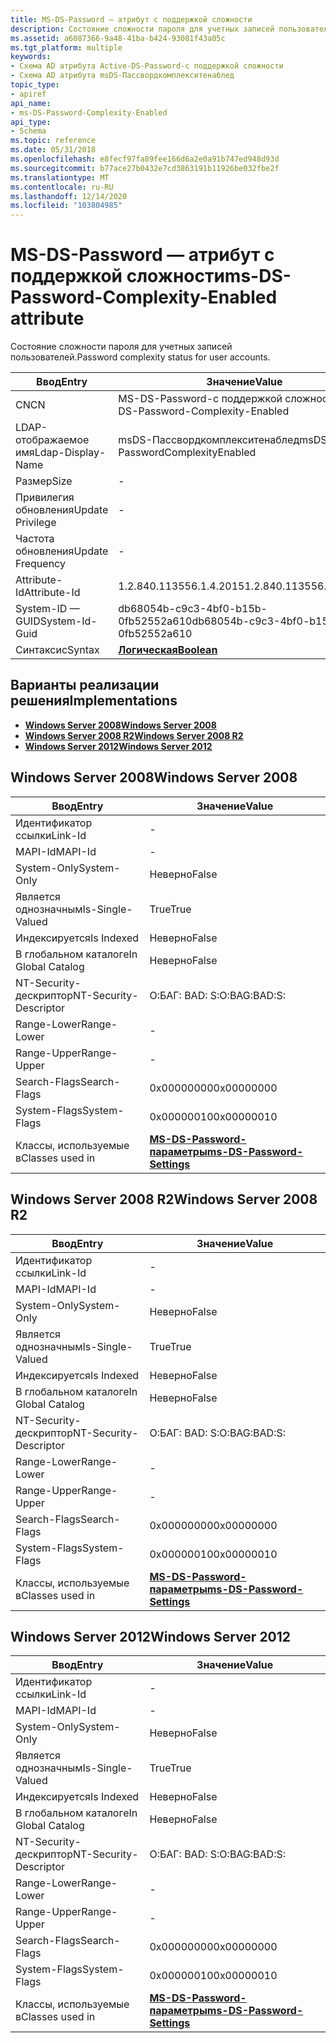 ```yaml
---
title: MS-DS-Password — атрибут с поддержкой сложности
description: Состояние сложности пароля для учетных записей пользователей.
ms.assetid: a6087366-9a48-41ba-b424-93081f43a05c
ms.tgt_platform: multiple
keywords:
- Схема AD атрибута Active-DS-Password-с поддержкой сложности
- Схема AD атрибута msDS-Пассвордкомплекситенаблед
topic_type:
- apiref
api_name:
- ms-DS-Password-Complexity-Enabled
api_type:
- Schema
ms.topic: reference
ms.date: 05/31/2018
ms.openlocfilehash: e8fecf97fa89fee166d6a2e0a91b747ed948d93d
ms.sourcegitcommit: b77ace27b0432e7cd3863191b11926be032fbe2f
ms.translationtype: MT
ms.contentlocale: ru-RU
ms.lasthandoff: 12/14/2020
ms.locfileid: "103804985"
---
```

# <a name="ms-ds-password-complexity-enabled-attribute"></a><span data-ttu-id="77a96-105">MS-DS-Password — атрибут с поддержкой сложности</span><span class="sxs-lookup"><span data-stu-id="77a96-105">ms-DS-Password-Complexity-Enabled attribute</span></span>

<span data-ttu-id="77a96-106">Состояние сложности пароля для учетных записей пользователей.</span><span class="sxs-lookup"><span data-stu-id="77a96-106">Password complexity status for user accounts.</span></span>



| <span data-ttu-id="77a96-107">Ввод</span><span class="sxs-lookup"><span data-stu-id="77a96-107">Entry</span></span> | <span data-ttu-id="77a96-108">Значение</span><span class="sxs-lookup"><span data-stu-id="77a96-108">Value</span></span> |
|-------------------|--------------------------------------|
| <span data-ttu-id="77a96-109">CN</span><span class="sxs-lookup"><span data-stu-id="77a96-109">CN</span></span>                | <span data-ttu-id="77a96-110">MS-DS-Password-с поддержкой сложности</span><span class="sxs-lookup"><span data-stu-id="77a96-110">ms-DS-Password-Complexity-Enabled</span></span>    |
| <span data-ttu-id="77a96-111">LDAP-отображаемое имя</span><span class="sxs-lookup"><span data-stu-id="77a96-111">Ldap-Display-Name</span></span> | <span data-ttu-id="77a96-112">msDS-Пассвордкомплекситенаблед</span><span class="sxs-lookup"><span data-stu-id="77a96-112">msDS-PasswordComplexityEnabled</span></span>       |
| <span data-ttu-id="77a96-113">Размер</span><span class="sxs-lookup"><span data-stu-id="77a96-113">Size</span></span>              | \-                                   |
| <span data-ttu-id="77a96-114">Привилегия обновления</span><span class="sxs-lookup"><span data-stu-id="77a96-114">Update Privilege</span></span>  | \-                                   |
| <span data-ttu-id="77a96-115">Частота обновления</span><span class="sxs-lookup"><span data-stu-id="77a96-115">Update Frequency</span></span>  | \-                                   |
| <span data-ttu-id="77a96-116">Attribute-Id</span><span class="sxs-lookup"><span data-stu-id="77a96-116">Attribute-Id</span></span>      | <span data-ttu-id="77a96-117">1.2.840.113556.1.4.2015</span><span class="sxs-lookup"><span data-stu-id="77a96-117">1.2.840.113556.1.4.2015</span></span>              |
| <span data-ttu-id="77a96-118">System-ID — GUID</span><span class="sxs-lookup"><span data-stu-id="77a96-118">System-Id-Guid</span></span>    | <span data-ttu-id="77a96-119">db68054b-c9c3-4bf0-b15b-0fb52552a610</span><span class="sxs-lookup"><span data-stu-id="77a96-119">db68054b-c9c3-4bf0-b15b-0fb52552a610</span></span> |
| <span data-ttu-id="77a96-120">Синтаксис</span><span class="sxs-lookup"><span data-stu-id="77a96-120">Syntax</span></span>            | [<span data-ttu-id="77a96-121">**Логическая**</span><span class="sxs-lookup"><span data-stu-id="77a96-121">**Boolean**</span></span>](s-boolean.md)         |



## <a name="implementations"></a><span data-ttu-id="77a96-122">Варианты реализации решения</span><span class="sxs-lookup"><span data-stu-id="77a96-122">Implementations</span></span>

-   [<span data-ttu-id="77a96-123">**Windows Server 2008**</span><span class="sxs-lookup"><span data-stu-id="77a96-123">**Windows Server 2008**</span></span>](#windows-server-2008)
-   [<span data-ttu-id="77a96-124">**Windows Server 2008 R2**</span><span class="sxs-lookup"><span data-stu-id="77a96-124">**Windows Server 2008 R2**</span></span>](#windows-server-2008-r2)
-   [<span data-ttu-id="77a96-125">**Windows Server 2012**</span><span class="sxs-lookup"><span data-stu-id="77a96-125">**Windows Server 2012**</span></span>](#windows-server-2012)

## <a name="windows-server-2008"></a><span data-ttu-id="77a96-126">Windows Server 2008</span><span class="sxs-lookup"><span data-stu-id="77a96-126">Windows Server 2008</span></span>



| <span data-ttu-id="77a96-127">Ввод</span><span class="sxs-lookup"><span data-stu-id="77a96-127">Entry</span></span> | <span data-ttu-id="77a96-128">Значение</span><span class="sxs-lookup"><span data-stu-id="77a96-128">Value</span></span> |
|------------------------|-----------------------------------------------------------------------|
| <span data-ttu-id="77a96-129">Идентификатор ссылки</span><span class="sxs-lookup"><span data-stu-id="77a96-129">Link-Id</span></span>                | \-                                                                    |
| <span data-ttu-id="77a96-130">MAPI-Id</span><span class="sxs-lookup"><span data-stu-id="77a96-130">MAPI-Id</span></span>                | \-                                                                    |
| <span data-ttu-id="77a96-131">System-Only</span><span class="sxs-lookup"><span data-stu-id="77a96-131">System-Only</span></span>            | <span data-ttu-id="77a96-132">Неверно</span><span class="sxs-lookup"><span data-stu-id="77a96-132">False</span></span>                                                                 |
| <span data-ttu-id="77a96-133">Является однозначным</span><span class="sxs-lookup"><span data-stu-id="77a96-133">Is-Single-Valued</span></span>       | <span data-ttu-id="77a96-134">True</span><span class="sxs-lookup"><span data-stu-id="77a96-134">True</span></span>                                                                  |
| <span data-ttu-id="77a96-135">Индексируется</span><span class="sxs-lookup"><span data-stu-id="77a96-135">Is Indexed</span></span>             | <span data-ttu-id="77a96-136">Неверно</span><span class="sxs-lookup"><span data-stu-id="77a96-136">False</span></span>                                                                 |
| <span data-ttu-id="77a96-137">В глобальном каталоге</span><span class="sxs-lookup"><span data-stu-id="77a96-137">In Global Catalog</span></span>      | <span data-ttu-id="77a96-138">Неверно</span><span class="sxs-lookup"><span data-stu-id="77a96-138">False</span></span>                                                                 |
| <span data-ttu-id="77a96-139">NT-Security-дескриптор</span><span class="sxs-lookup"><span data-stu-id="77a96-139">NT-Security-Descriptor</span></span> | <span data-ttu-id="77a96-140">О:БАГ: BAD: S:</span><span class="sxs-lookup"><span data-stu-id="77a96-140">O:BAG:BAD:S:</span></span>                                                          |
| <span data-ttu-id="77a96-141">Range-Lower</span><span class="sxs-lookup"><span data-stu-id="77a96-141">Range-Lower</span></span>            | \-                                                                    |
| <span data-ttu-id="77a96-142">Range-Upper</span><span class="sxs-lookup"><span data-stu-id="77a96-142">Range-Upper</span></span>            | \-                                                                    |
| <span data-ttu-id="77a96-143">Search-Flags</span><span class="sxs-lookup"><span data-stu-id="77a96-143">Search-Flags</span></span>           | <span data-ttu-id="77a96-144">0x00000000</span><span class="sxs-lookup"><span data-stu-id="77a96-144">0x00000000</span></span>                                                            |
| <span data-ttu-id="77a96-145">System-Flags</span><span class="sxs-lookup"><span data-stu-id="77a96-145">System-Flags</span></span>           | <span data-ttu-id="77a96-146">0x00000010</span><span class="sxs-lookup"><span data-stu-id="77a96-146">0x00000010</span></span>                                                            |
| <span data-ttu-id="77a96-147">Классы, используемые в</span><span class="sxs-lookup"><span data-stu-id="77a96-147">Classes used in</span></span>        | [<span data-ttu-id="77a96-148">**MS-DS-Password-параметры**</span><span class="sxs-lookup"><span data-stu-id="77a96-148">**ms-DS-Password-Settings**</span></span>](c-msds-passwordsettings.md)<br/> |



## <a name="windows-server-2008-r2"></a><span data-ttu-id="77a96-149">Windows Server 2008 R2</span><span class="sxs-lookup"><span data-stu-id="77a96-149">Windows Server 2008 R2</span></span>



| <span data-ttu-id="77a96-150">Ввод</span><span class="sxs-lookup"><span data-stu-id="77a96-150">Entry</span></span> | <span data-ttu-id="77a96-151">Значение</span><span class="sxs-lookup"><span data-stu-id="77a96-151">Value</span></span> |
|------------------------|-----------------------------------------------------------------------|
| <span data-ttu-id="77a96-152">Идентификатор ссылки</span><span class="sxs-lookup"><span data-stu-id="77a96-152">Link-Id</span></span>                | \-                                                                    |
| <span data-ttu-id="77a96-153">MAPI-Id</span><span class="sxs-lookup"><span data-stu-id="77a96-153">MAPI-Id</span></span>                | \-                                                                    |
| <span data-ttu-id="77a96-154">System-Only</span><span class="sxs-lookup"><span data-stu-id="77a96-154">System-Only</span></span>            | <span data-ttu-id="77a96-155">Неверно</span><span class="sxs-lookup"><span data-stu-id="77a96-155">False</span></span>                                                                 |
| <span data-ttu-id="77a96-156">Является однозначным</span><span class="sxs-lookup"><span data-stu-id="77a96-156">Is-Single-Valued</span></span>       | <span data-ttu-id="77a96-157">True</span><span class="sxs-lookup"><span data-stu-id="77a96-157">True</span></span>                                                                  |
| <span data-ttu-id="77a96-158">Индексируется</span><span class="sxs-lookup"><span data-stu-id="77a96-158">Is Indexed</span></span>             | <span data-ttu-id="77a96-159">Неверно</span><span class="sxs-lookup"><span data-stu-id="77a96-159">False</span></span>                                                                 |
| <span data-ttu-id="77a96-160">В глобальном каталоге</span><span class="sxs-lookup"><span data-stu-id="77a96-160">In Global Catalog</span></span>      | <span data-ttu-id="77a96-161">Неверно</span><span class="sxs-lookup"><span data-stu-id="77a96-161">False</span></span>                                                                 |
| <span data-ttu-id="77a96-162">NT-Security-дескриптор</span><span class="sxs-lookup"><span data-stu-id="77a96-162">NT-Security-Descriptor</span></span> | <span data-ttu-id="77a96-163">О:БАГ: BAD: S:</span><span class="sxs-lookup"><span data-stu-id="77a96-163">O:BAG:BAD:S:</span></span>                                                          |
| <span data-ttu-id="77a96-164">Range-Lower</span><span class="sxs-lookup"><span data-stu-id="77a96-164">Range-Lower</span></span>            | \-                                                                    |
| <span data-ttu-id="77a96-165">Range-Upper</span><span class="sxs-lookup"><span data-stu-id="77a96-165">Range-Upper</span></span>            | \-                                                                    |
| <span data-ttu-id="77a96-166">Search-Flags</span><span class="sxs-lookup"><span data-stu-id="77a96-166">Search-Flags</span></span>           | <span data-ttu-id="77a96-167">0x00000000</span><span class="sxs-lookup"><span data-stu-id="77a96-167">0x00000000</span></span>                                                            |
| <span data-ttu-id="77a96-168">System-Flags</span><span class="sxs-lookup"><span data-stu-id="77a96-168">System-Flags</span></span>           | <span data-ttu-id="77a96-169">0x00000010</span><span class="sxs-lookup"><span data-stu-id="77a96-169">0x00000010</span></span>                                                            |
| <span data-ttu-id="77a96-170">Классы, используемые в</span><span class="sxs-lookup"><span data-stu-id="77a96-170">Classes used in</span></span>        | [<span data-ttu-id="77a96-171">**MS-DS-Password-параметры**</span><span class="sxs-lookup"><span data-stu-id="77a96-171">**ms-DS-Password-Settings**</span></span>](c-msds-passwordsettings.md)<br/> |



## <a name="windows-server-2012"></a><span data-ttu-id="77a96-172">Windows Server 2012</span><span class="sxs-lookup"><span data-stu-id="77a96-172">Windows Server 2012</span></span>



| <span data-ttu-id="77a96-173">Ввод</span><span class="sxs-lookup"><span data-stu-id="77a96-173">Entry</span></span> | <span data-ttu-id="77a96-174">Значение</span><span class="sxs-lookup"><span data-stu-id="77a96-174">Value</span></span> |
|------------------------|-----------------------------------------------------------------------|
| <span data-ttu-id="77a96-175">Идентификатор ссылки</span><span class="sxs-lookup"><span data-stu-id="77a96-175">Link-Id</span></span>                | \-                                                                    |
| <span data-ttu-id="77a96-176">MAPI-Id</span><span class="sxs-lookup"><span data-stu-id="77a96-176">MAPI-Id</span></span>                | \-                                                                    |
| <span data-ttu-id="77a96-177">System-Only</span><span class="sxs-lookup"><span data-stu-id="77a96-177">System-Only</span></span>            | <span data-ttu-id="77a96-178">Неверно</span><span class="sxs-lookup"><span data-stu-id="77a96-178">False</span></span>                                                                 |
| <span data-ttu-id="77a96-179">Является однозначным</span><span class="sxs-lookup"><span data-stu-id="77a96-179">Is-Single-Valued</span></span>       | <span data-ttu-id="77a96-180">True</span><span class="sxs-lookup"><span data-stu-id="77a96-180">True</span></span>                                                                  |
| <span data-ttu-id="77a96-181">Индексируется</span><span class="sxs-lookup"><span data-stu-id="77a96-181">Is Indexed</span></span>             | <span data-ttu-id="77a96-182">Неверно</span><span class="sxs-lookup"><span data-stu-id="77a96-182">False</span></span>                                                                 |
| <span data-ttu-id="77a96-183">В глобальном каталоге</span><span class="sxs-lookup"><span data-stu-id="77a96-183">In Global Catalog</span></span>      | <span data-ttu-id="77a96-184">Неверно</span><span class="sxs-lookup"><span data-stu-id="77a96-184">False</span></span>                                                                 |
| <span data-ttu-id="77a96-185">NT-Security-дескриптор</span><span class="sxs-lookup"><span data-stu-id="77a96-185">NT-Security-Descriptor</span></span> | <span data-ttu-id="77a96-186">О:БАГ: BAD: S:</span><span class="sxs-lookup"><span data-stu-id="77a96-186">O:BAG:BAD:S:</span></span>                                                          |
| <span data-ttu-id="77a96-187">Range-Lower</span><span class="sxs-lookup"><span data-stu-id="77a96-187">Range-Lower</span></span>            | \-                                                                    |
| <span data-ttu-id="77a96-188">Range-Upper</span><span class="sxs-lookup"><span data-stu-id="77a96-188">Range-Upper</span></span>            | \-                                                                    |
| <span data-ttu-id="77a96-189">Search-Flags</span><span class="sxs-lookup"><span data-stu-id="77a96-189">Search-Flags</span></span>           | <span data-ttu-id="77a96-190">0x00000000</span><span class="sxs-lookup"><span data-stu-id="77a96-190">0x00000000</span></span>                                                            |
| <span data-ttu-id="77a96-191">System-Flags</span><span class="sxs-lookup"><span data-stu-id="77a96-191">System-Flags</span></span>           | <span data-ttu-id="77a96-192">0x00000010</span><span class="sxs-lookup"><span data-stu-id="77a96-192">0x00000010</span></span>                                                            |
| <span data-ttu-id="77a96-193">Классы, используемые в</span><span class="sxs-lookup"><span data-stu-id="77a96-193">Classes used in</span></span>        | [<span data-ttu-id="77a96-194">**MS-DS-Password-параметры**</span><span class="sxs-lookup"><span data-stu-id="77a96-194">**ms-DS-Password-Settings**</span></span>](c-msds-passwordsettings.md)<br/> |



 

 





